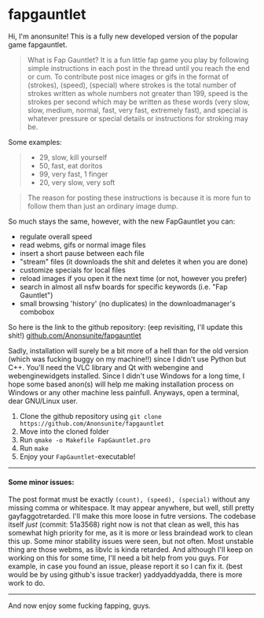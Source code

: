 # fapgauntlet
Hi, I'm anonsunite! This is a fully new developed version of the popular game fapgauntlet.

>What is Fap Gauntlet? It is a fun little fap game you play by following simple instructions in each post in the thread until you reach the end or cum. To contribute post nice images or gifs in the format of (strokes), (speed), (special) where strokes is the total number of strokes written as whole numbers not greater than 199, speed is the strokes per second which may be written as these words (very slow, slow, medium, normal, fast, very fast, extremely fast), and special is whatever pressure or special details or instructions for stroking may be.

Some examples:
>  - 29, slow, kill yourself
>  - 50, fast, eat doritos
>  - 99, very fast, 1 finger
>  - 20, very slow, very soft

> The reason for posting these instructions is because it is more fun to follow them than just an ordinary image dump.

So much stays the same, however, with the new FapGauntlet you can:
   - regulate overall speed
   - read webms, gifs or normal image files
   - insert a short pause between each file
   - "stream" files (it downloads the shit and deletes it when you are done)
   - customize specials for local files
   - reload images if you open it the next time (or not, however you prefer)
   - search in almost all nsfw boards for specific keywords (i.e. "Fap Gauntlet")
   - small browsing 'history' (no duplicates) in the downloadmanager's combobox

So here is the link to the github repository: (eep revisiting, I'll update this shit!)
[github.com/Anonsunite/fapgauntlet](https://github.com/Anonsunite/fapgauntlet)

Sadly, installation will surely be a bit more of a hell than for the old version (which was fucking buggy on my machine!!) since I didn't use Python but C++. You'll need the VLC library and Qt with webengine and webenginewidgets installed. Since I didn't use Windows for a long time, I hope some based anon(s) will help me making installation process on Windows or any other machine less painfull.
Anyways, open a terminal, dear GNU/Linux user.

1. Clone the github repository using `git clone https://github.com/Anonsunite/fapgauntlet`
2. Move into the cloned folder
3. Run `qmake -o Makefile FapGauntlet.pro`
4. Run `make`
5. Enjoy your `FapGauntlet`-executable!

----
#### Some minor issues:

The post format must be exactly `(count), (speed), (special)` without any missing comma or whitespace. It may appear anywhere, but well, still pretty gayfaggotretarded. I'll make this more loose in futre versions. The codebase itself *just* (commit: 51a3568) right now is not that clean as well, this has somewhat high priority for me, as it is more or less braindead work to clean this up. Some minor stability issues were seen, but not often. Most unstable thing are those webms, as libvlc is kinda retarded. And although I'll keep on working on this for some time, I'll need a bit help from you guys. For example, in case you found an issue, please report it so I can fix it. (best would be by using github's issue tracker) yaddyaddyadda, there is more work to do.

----
And now enjoy some fucking fapping, guys.
